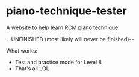 # piano-technique-tester
A website to help learn RCM piano technique.

--UNFINISHED (most likely will never be finished)--

What works:
* Test and practice mode for Level 8
* That's all LOL
